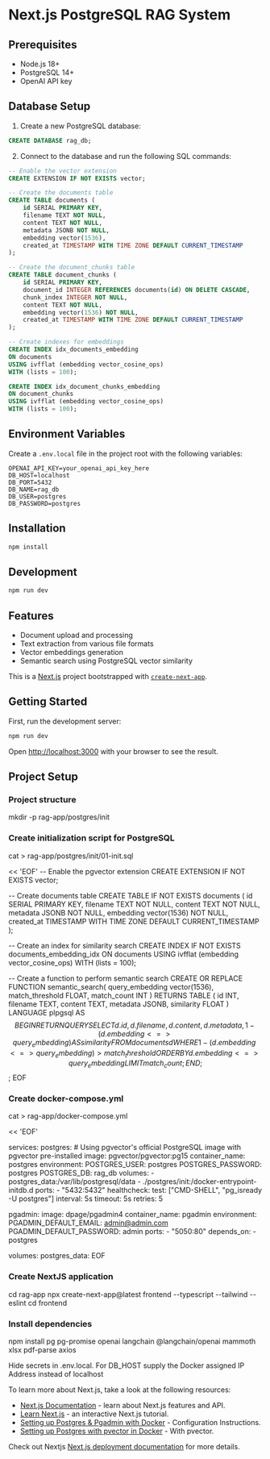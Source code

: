 # Next.js PostgreSQL RAG System

## Prerequisites
- Node.js 18+
- PostgreSQL 14+
- OpenAI API key

## Database Setup

1. Create a new PostgreSQL database:
```sql
CREATE DATABASE rag_db;
```

2. Connect to the database and run the following SQL commands:
```sql
-- Enable the vector extension
CREATE EXTENSION IF NOT EXISTS vector;

-- Create the documents table
CREATE TABLE documents (
    id SERIAL PRIMARY KEY,
    filename TEXT NOT NULL,
    content TEXT NOT NULL,
    metadata JSONB NOT NULL,
    embedding vector(1536),
    created_at TIMESTAMP WITH TIME ZONE DEFAULT CURRENT_TIMESTAMP
);

-- Create the document_chunks table
CREATE TABLE document_chunks (
    id SERIAL PRIMARY KEY,
    document_id INTEGER REFERENCES documents(id) ON DELETE CASCADE,
    chunk_index INTEGER NOT NULL,
    content TEXT NOT NULL,
    embedding vector(1536) NOT NULL,
    created_at TIMESTAMP WITH TIME ZONE DEFAULT CURRENT_TIMESTAMP
);

-- Create indexes for embeddings
CREATE INDEX idx_documents_embedding 
ON documents 
USING ivfflat (embedding vector_cosine_ops)
WITH (lists = 100);

CREATE INDEX idx_document_chunks_embedding 
ON document_chunks 
USING ivfflat (embedding vector_cosine_ops)
WITH (lists = 100);
```

## Environment Variables
Create a `.env.local` file in the project root with the following variables:
```
OPENAI_API_KEY=your_openai_api_key_here
DB_HOST=localhost
DB_PORT=5432
DB_NAME=rag_db
DB_USER=postgres
DB_PASSWORD=postgres
```

## Installation
```bash
npm install
```

## Development
```bash
npm run dev
```

## Features
- Document upload and processing
- Text extraction from various file formats
- Vector embeddings generation
- Semantic search using PostgreSQL vector similarity

This is a [Next.js](https://nextjs.org) project bootstrapped with [`create-next-app`](https://github.com/vercel/next.js/tree/canary/packages/create-next-app).

## Getting Started

First, run the development server:

```bash
npm run dev

```

Open [http://localhost:3000](http://localhost:3000) with your browser to see the result.



## Project Setup

### Project structure

mkdir -p rag-app/postgres/init

### Create initialization script for PostgreSQL

cat > rag-app/postgres/init/01-init.sql

 << 'EOF'
-- Enable the pgvector extension
CREATE EXTENSION IF NOT EXISTS vector;

-- Create documents table
CREATE TABLE IF NOT EXISTS documents (
  id SERIAL PRIMARY KEY,
  filename TEXT NOT NULL,
  content TEXT NOT NULL,
  metadata JSONB NOT NULL,
  embedding vector(1536) NOT NULL,
  created_at TIMESTAMP WITH TIME ZONE DEFAULT CURRENT_TIMESTAMP
);

-- Create an index for similarity search
CREATE INDEX IF NOT EXISTS documents_embedding_idx ON documents USING ivfflat (embedding vector_cosine_ops) WITH (lists = 100);

-- Create a function to perform semantic search
CREATE OR REPLACE FUNCTION semantic_search(
  query_embedding vector(1536),
  match_threshold FLOAT,
  match_count INT
) RETURNS TABLE (
  id INT,
  filename TEXT,
  content TEXT,
  metadata JSONB,
  similarity FLOAT
) LANGUAGE plpgsql AS $$
BEGIN
  RETURN QUERY
  SELECT
    d.id,
    d.filename,
    d.content,
    d.metadata,
    1 - (d.embedding <=> query_embedding) AS similarity
  FROM documents d
  WHERE 1 - (d.embedding <=> query_embedding) > match_threshold
  ORDER BY d.embedding <=> query_embedding
  LIMIT match_count;
END;
$$;
EOF

### Create docker-compose.yml

cat > rag-app/docker-compose.yml

<< 'EOF'

services:
  postgres:
    # Using pgvector's official PostgreSQL image with pgvector pre-installed
    image: pgvector/pgvector:pg15
    container_name: postgres
    environment:
      POSTGRES_USER: postgres
      POSTGRES_PASSWORD: postgres
      POSTGRES_DB: rag_db
    volumes:
      - postgres_data:/var/lib/postgresql/data
      - ./postgres/init:/docker-entrypoint-initdb.d
    ports:
      - "5432:5432"
    healthcheck:
      test: ["CMD-SHELL", "pg_isready -U postgres"]
      interval: 5s
      timeout: 5s
      retries: 5

  pgadmin:
    image: dpage/pgadmin4
    container_name: pgadmin
    environment:
      PGADMIN_DEFAULT_EMAIL: admin@admin.com
      PGADMIN_DEFAULT_PASSWORD: admin
    ports:
      - "5050:80"
    depends_on:
      - postgres

volumes:
  postgres_data:
EOF

### Create NextJS application

cd rag-app
npx create-next-app@latest frontend --typescript --tailwind --eslint
cd frontend

### Install dependencies

npm install pg pg-promise openai langchain @langchain/openai mammoth xlsx pdf-parse axios

Hide secrets in .env.local.  For DB_HOST supply the Docker assigned IP Address instead of localhost

To learn more about Next.js, take a look at the following resources:

- [Next.js Documentation](https://nextjs.org/docs) - learn about Next.js features and API.
- [Learn Next.js](https://nextjs.org/learn) - an interactive Next.js tutorial.
- [Setting up Postgres & Pgadmin with Docker](https://medium.com/@marvinjungre/get-postgresql-and-pgadmin-4-up-and-running-with-docker-4a8d81048aea) - Configuration Instructions.
- [Setting up Postgres with pvector in Docker](https://medium.com/@adarsh.ajay/setting-up-postgresql-with-pgvector-in-docker-a-step-by-step-guide-d4203f6456bd) - With pvector.


Check out Nextjs [Next.js deployment documentation](https://nextjs.org/docs/app/building-your-application/deploying) for more details.
